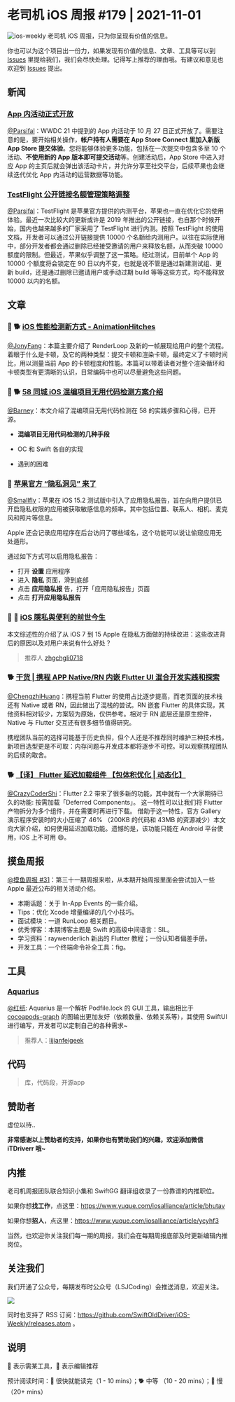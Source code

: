 # 老司机 iOS 周报 #179 | 2021-11-01

![ios-weekly](https://github.com/SwiftOldDriver/iOS-Weekly/blob/master/assets/ios-weekly.png?raw=true)
老司机 iOS 周报，只为你呈现有价值的信息。

你也可以为这个项目出一份力，如果发现有价值的信息、文章、工具等可以到 [Issues](https://github.com/SwiftOldDriver/iOS-Weekly/issues) 里提给我们，我们会尽快处理。记得写上推荐的理由哦。有建议和意见也欢迎到 [Issues](https://github.com/SwiftOldDriver/iOS-Weekly/issues) 提出。

## 新闻

### [App 内活动正式开放](https://developer.apple.com/cn/news/?id=zghdvfza)

[@Parsifal](https://github.com/ParsifalC)：WWDC 21 中提到的 App 内活动于 10 月 27 日正式开放了。需要注意的是，要开始相关操作，**帐户持有人需要在 App Store Connect 里加入新版 App Store 提交体验**。您将能够体验更多功能，包括在一次提交中包含多至 10 个活动、**不使用新的 App 版本即可提交活动**等。创建活动后，App Store 中进入对应 App 的主页后就会弹出该活动卡片，并允许分享至社交平台，后续苹果也会继续迭代优化 App 内活动的运营数据等功能。

### [TestFlight 公开链接名额管理策略调整](https://developer.apple.com/cn/testflight/)

[@Parsifal](https://github.com/ParsifalC)：TestFlight 是苹果官方提供的内测平台，苹果也一直在优化它的使用体验。最近一次比较大的更新或许是 2019 年推出的公开链接，也自那个时候开始，国内也越来越多的厂家采用了 TestFlight 进行内测。按照 TestFlight 的使用文档，开发者可以通过公开链接提供 10000 个名额给内测用户。以往在实际使用中，部分开发者都会通过删除已经接受邀请的用户来释放名额，从而突破 10000 额度的限制。但最近，苹果似乎调整了这一策略。经过测试，目前单个 App 的 10000 个额度将会锁定在 90 日以内不变，也就是说不管是通过新建测试组、更新 build，还是通过删除已邀请用户或手动过期 build 等等这些方式，均不能释放 10000 以内的名额。

## 文章

### 🌟 🐕 [iOS 性能检测新方式 - AnimationHitches](https://mp.weixin.qq.com/s/SQgxvBztLQFZ6QV43iN2Vg)

[@JonyFang](https://github.com/JonyFang)：本篇主要介绍了 RenderLoop 及新的一帧展现给用户的整个流程。着眼于什么是卡顿，及它的两种类型：提交卡顿和渲染卡顿，最终定义了卡顿时间比，用以测量当前 App 的卡顿程度和性能。本篇可以带着读者对整个渲染循环和卡顿类型有更清晰的认识，日常编码中也可以尽量避免这些问题。

### 🌟 🐕 [58 同城 iOS 混编项目无用代码检测方案介绍](https://mp.weixin.qq.com/s/RU8jhQJ_LSFEJcZX3bXmLg)

[@Barney](https://github.com/BarneyZhaoooo)：本文介绍了混编项目无用代码检测在 58 的实践步骤和心得，已开源。

- **混编项目无用代码检测的几种手段**
* OC 和 Swift 各自的实现
- 遇到的困难

### 🐎 [苹果官方 “隐私洞见” 来了](https://mp.weixin.qq.com/s/jo9sb2AfrnzZWpDDuqJnCw)

[@Smallfly](https://github.com/iostalks)：苹果在 iOS 15.2 测试版中引入了应用隐私报告，旨在向用户提供已开启隐私权限的应用被获取敏感信息的频率。其中包括位置、联系人、相机、麦克风和照片等信息。

Apple 还会记录应用程序在后台访问了哪些域名，这个功能可以说让偷窥应用无处遁形。

通过如下方式可以启用隐私报告：
* 打开 **设置** 应用程序
* 进入 **隐私** 页面，滑到底部
* 点击 **应用隐私报** 告，打开「应用隐私报告」页面
* 点击 **打开应用隐私报告**

### 🐢 🚧 [iOS 隱私與便利的前世今生](https://medium.com/zrealm-ios-dev/ios-隱私與便利的前世今生-9a05f632eba0)

本文综述性的介绍了从 iOS 7 到 15 Apple 在隐私方面做的持续改进：这些改进背后的原因以及对用户来说有什么好处？

> 推荐人 [zhgchgli0718](https://github.com/zhgchgli0718)

### 🐕 [干货 | 携程 APP Native/RN 内嵌 Flutter UI 混合开发实践和探索](https://mp.weixin.qq.com/s/yqChBHJ_QEpjuGYdIJsVzg)

[@ChengzhiHuang](https://github.com/ChengzhiHuang)：携程当前 Flutter 的使用占比逐步提高，而老页面的技术栈还有 Native 或者 RN，因此做出了混栈的尝试。RN 嵌套 Flutter 的具体实现，其他资料相对较少，方案较为原始，仅供参考。相对于 RN 底层还是原生控件，Native 与 Flutter 交互还有很多细节值得研究。

携程团队当前的选择可能基于历史负担，但个人还是不推荐同时维护三种技术栈，新项目选型更是不可取：内存问题与开发成本都将逐步不可控。可以观察携程团队的后续的取舍。

### 🐕 [【译】 Flutter 延迟加载组件 【包体积优化 | 动态化】](https://juejin.cn/post/6970870114316976142)

[@CrazyCoderShi](https://github.com/CrazyCoderShi)：Flutter 2.2 带来了很多新的功能，其中就有一个大家期待已久的功能: 按需加载「Deferred Components」。 这一特性可以让我们将 Flutter 产物拆分为多个组件，并在需要时再进行下载。 借助于这一特性，官方 Gallery 演示程序安装时的大小压缩了 46% （200KB 的代码和 43MB 的资源减少）本文向大家介绍，如何使用延迟加载功能。遗憾的是，该功能只能在 Android 平台使用，iOS 上不可用 😄。

## 摸鱼周报

[@摸鱼周报 #31](https://mp.weixin.qq.com/s/DQpsOw90UsRg6A5WDyT_pg)：第三十一期周报来啦，从本期开始周报里面会尝试加入一些 Apple 最近公布的相关活动介绍。

* 本期话题：关于 In-App Events 的一些介绍。
*  Tips：优化 Xcode 增量编译的几个小技巧。
* 面试模块：一道 RunLoop 相关题目。
* 优秀博客：本期博客主题是 Swift 的高级中间语言：SIL。
* 学习资料：raywenderlich 新出的 Flutter 教程；一份认知者偏差手册。
* 开发工具：一个终端命令补全工具：fig。

## 工具

### [Aquarius](https://github.com/CrazyFanFan/Aquarius/blob/master/README_CN.md)

[@红纸](https://github.com/nianran): Aquarius 是一个解析 Podfile.lock 的 GUI 工具，输出相比于 [cocoapods-graph](https://github.com/erickjung/cocoapods-graph) 的图输出更加友好（依赖数量、依赖关系等），其使用 SwiftUI 进行编写，开发者可以定制自己的各种需求~

> 推荐人：[lijianfeigeek](https://github.com/lijianfeigeek)

## 代码

> 库，代码段，开源app

## 赞助者

虚位以待..

**非常感谢以上赞助者的支持，如果你也有赞助我们的兴趣，欢迎添加微信 iTDriverr 哦~**

## 内推

老司机周报团队联合知识小集和 SwiftGG 翻译组收录了一份靠谱的内推职位。

如果你想**找工作**，点这里：https://www.yuque.com/iosalliance/article/bhutav

如果你想**招人**，点这里：https://www.yuque.com/iosalliance/article/ycyhf3

当然，也欢迎你关注我们每一期的周报，我们会在每期周报底部及时更新编辑内推岗位。

## 关注我们

我们开通了公众号，每期发布时公众号（LSJCoding）会推送消息，欢迎关注。

![](https://github.com/SwiftOldDriver/iOS-Weekly/blob/master/assets/qrcode_for_wechat.jpg?raw=true)

同时也支持了 RSS 订阅：https://github.com/SwiftOldDriver/iOS-Weekly/releases.atom 。

## 说明

🚧 表示需某工具，🌟 表示编辑推荐

预计阅读时间：🐎 很快就能读完（1 - 10 mins）；🐕 中等 （10 - 20 mins）；🐢 慢（20+ mins）
